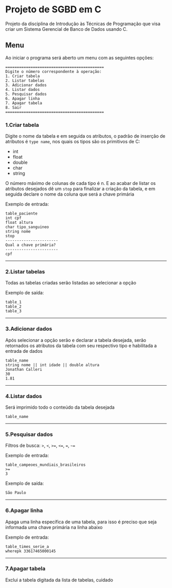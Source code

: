 # Projeto de SGBD em C
Projeto da disciplina de Introdução às Técnicas de Programação que visa criar um Sistema Gerencial de Banco de Dados usando C.

## Menu
Ao iniciar o programa será aberto um menu com as seguintes opções:
```
===========================================
Digite o número correspondente à operação:
1. Criar tabela
2. Listar tabelas
3. Adicionar dados
4. Listar dados
5. Pesquisar dados
6. Apagar linha
7. Apagar tabela
8. Sair
===========================================
```

### 1.Criar tabela
Digite o nome da tabela e em seguida os atributos, o padrão de inserção de atributos é `type name`, nos quais os tipos são os primitivos de C:
* int
* float
* double
* char
* string

O número máximo de colunas de cada tipo é n. E ao acabar de listar os atributos desejados dê um `stop` para finalizar a criação da tabela, e em seguida declare o nome da coluna que será a chave primária

Exemplo de entrada:
```
table_paciente
int cpf
float altura
char tipo_sanguineo
string nome
stop
-----------------------
Qual a chave primária?
-----------------------
cpf
```
***
### 2.Listar tabelas
Todas as tabelas criadas serão listadas ao selecionar a opção

Exemplo de saída:
```
table_1
table_2
table_3
```
***
### 3.Adicionar dados
Após selecionar a opção serão e declarar a tabela desejada, serão retornados os atributos da tabela com seu respectivo tipo e habilitada a entrada de dados
```
table_name
string nome || int idade || double altura
Jonathan Calleri
30
1.81
```
***
### 4.Listar dados
Será imprimido todo o conteúdo da tabela desejada
```
table_name
```
***
### 5.Pesquisar dados
Filtros de busca: `>`, `<`, `>=`, `<=`, `=`, `~=`

Exemplo de entrada:
```
table_campeoes_mundiais_brasileiros
>=
3
```

Exemplo de saída:
```
São Paulo
```
***
### 6.Apagar linha
Apaga uma linha específica de uma tabela, para isso é preciso que seja informada uma chave primária na linha abaixo

Exemplo de entrada:
```
table_times_serie_a
wherepk 33617465000145
```
***
### 7.Apagar tabela
Exclui a tabela digitada da lista de tabelas, cuidado
